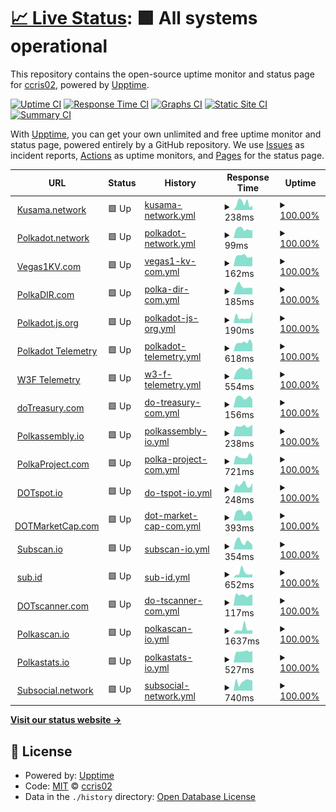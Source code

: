 # [📈 Live Status](https://demo.upptime.js.org): <!--live status--> **🟩 All systems operational**

This repository contains the open-source uptime monitor and status page for [ccris02](https://polkaDIR.com), powered by [Upptime](https://github.com/upptime/upptime).

[![Uptime CI](https://github.com/ccris02/Polkadot-upptime/workflows/Uptime%20CI/badge.svg)](https://github.com/ccris02/Polkadot-upptime/actions?query=workflow%3A%22Uptime+CI%22)
[![Response Time CI](https://github.com/ccris02/Polkadot-upptime/workflows/Response%20Time%20CI/badge.svg)](https://github.com/ccris02/Polkadot-upptime/actions?query=workflow%3A%22Response+Time+CI%22)
[![Graphs CI](https://github.com/ccris02/Polkadot-upptime/workflows/Graphs%20CI/badge.svg)](https://github.com/ccris02/Polkadot-upptime/actions?query=workflow%3A%22Graphs+CI%22)
[![Static Site CI](https://github.com/ccris02/Polkadot-upptime/workflows/Static%20Site%20CI/badge.svg)](https://github.com/ccris02/Polkadot-upptime/actions?query=workflow%3A%22Static+Site+CI%22)
[![Summary CI](https://github.com/ccris02/Polkadot-upptime/workflows/Summary%20CI/badge.svg)](https://github.com/ccris02/Polkadot-upptime/actions?query=workflow%3A%22Summary+CI%22)

With [Upptime](https://upptime.js.org), you can get your own unlimited and free uptime monitor and status page, powered entirely by a GitHub repository. We use [Issues](https://github.com/ccris02/Polkadot-upptime/issues) as incident reports, [Actions](https://github.com/ccris02/Polkadot-upptime/actions) as uptime monitors, and [Pages](https://demo.upptime.js.org) for the status page.

<!--start: status pages-->
<!-- This summary is generated by Upptime (https://github.com/upptime/upptime) -->
<!-- Do not edit this manually, your changes will be overwritten -->
<!-- prettier-ignore -->
| URL | Status | History | Response Time | Uptime |
| --- | ------ | ------- | ------------- | ------ |
| <img alt="" src="https://kusama.network/assets/img/favicon.ico" height="13"> [Kusama.network](https://kusama.network/) | 🟩 Up | [kusama-network.yml](https://github.com/ccris02/PolkaStats/commits/HEAD/history/kusama-network.yml) | <details><summary><img alt="Response time graph" src="./graphs/kusama-network/response-time-week.png" height="20"> 238ms</summary><br><a href="https://ccris02.github.io/PolkaStats/history/kusama-network"><img alt="Response time 158" src="https://img.shields.io/endpoint?url=https%3A%2F%2Fraw.githubusercontent.com%2Fccris02%2FPolkaStats%2FHEAD%2Fapi%2Fkusama-network%2Fresponse-time.json"></a><br><a href="https://ccris02.github.io/PolkaStats/history/kusama-network"><img alt="24-hour response time 161" src="https://img.shields.io/endpoint?url=https%3A%2F%2Fraw.githubusercontent.com%2Fccris02%2FPolkaStats%2FHEAD%2Fapi%2Fkusama-network%2Fresponse-time-day.json"></a><br><a href="https://ccris02.github.io/PolkaStats/history/kusama-network"><img alt="7-day response time 238" src="https://img.shields.io/endpoint?url=https%3A%2F%2Fraw.githubusercontent.com%2Fccris02%2FPolkaStats%2FHEAD%2Fapi%2Fkusama-network%2Fresponse-time-week.json"></a><br><a href="https://ccris02.github.io/PolkaStats/history/kusama-network"><img alt="30-day response time 194" src="https://img.shields.io/endpoint?url=https%3A%2F%2Fraw.githubusercontent.com%2Fccris02%2FPolkaStats%2FHEAD%2Fapi%2Fkusama-network%2Fresponse-time-month.json"></a><br><a href="https://ccris02.github.io/PolkaStats/history/kusama-network"><img alt="1-year response time 158" src="https://img.shields.io/endpoint?url=https%3A%2F%2Fraw.githubusercontent.com%2Fccris02%2FPolkaStats%2FHEAD%2Fapi%2Fkusama-network%2Fresponse-time-year.json"></a></details> | <details><summary><a href="https://ccris02.github.io/PolkaStats/history/kusama-network">100.00%</a></summary><a href="https://ccris02.github.io/PolkaStats/history/kusama-network"><img alt="All-time uptime 100.00%" src="https://img.shields.io/endpoint?url=https%3A%2F%2Fraw.githubusercontent.com%2Fccris02%2FPolkaStats%2FHEAD%2Fapi%2Fkusama-network%2Fuptime.json"></a><br><a href="https://ccris02.github.io/PolkaStats/history/kusama-network"><img alt="24-hour uptime 100.00%" src="https://img.shields.io/endpoint?url=https%3A%2F%2Fraw.githubusercontent.com%2Fccris02%2FPolkaStats%2FHEAD%2Fapi%2Fkusama-network%2Fuptime-day.json"></a><br><a href="https://ccris02.github.io/PolkaStats/history/kusama-network"><img alt="7-day uptime 100.00%" src="https://img.shields.io/endpoint?url=https%3A%2F%2Fraw.githubusercontent.com%2Fccris02%2FPolkaStats%2FHEAD%2Fapi%2Fkusama-network%2Fuptime-week.json"></a><br><a href="https://ccris02.github.io/PolkaStats/history/kusama-network"><img alt="30-day uptime 100.00%" src="https://img.shields.io/endpoint?url=https%3A%2F%2Fraw.githubusercontent.com%2Fccris02%2FPolkaStats%2FHEAD%2Fapi%2Fkusama-network%2Fuptime-month.json"></a><br><a href="https://ccris02.github.io/PolkaStats/history/kusama-network"><img alt="1-year uptime 100.00%" src="https://img.shields.io/endpoint?url=https%3A%2F%2Fraw.githubusercontent.com%2Fccris02%2FPolkaStats%2FHEAD%2Fapi%2Fkusama-network%2Fuptime-year.json"></a></details>
| <img alt="" src="https://polkadot.network/favicon.png" height="13"> [Polkadot.network](https://polkadot.network/) | 🟩 Up | [polkadot-network.yml](https://github.com/ccris02/PolkaStats/commits/HEAD/history/polkadot-network.yml) | <details><summary><img alt="Response time graph" src="./graphs/polkadot-network/response-time-week.png" height="20"> 99ms</summary><br><a href="https://ccris02.github.io/PolkaStats/history/polkadot-network"><img alt="Response time 176" src="https://img.shields.io/endpoint?url=https%3A%2F%2Fraw.githubusercontent.com%2Fccris02%2FPolkaStats%2FHEAD%2Fapi%2Fpolkadot-network%2Fresponse-time.json"></a><br><a href="https://ccris02.github.io/PolkaStats/history/polkadot-network"><img alt="24-hour response time 87" src="https://img.shields.io/endpoint?url=https%3A%2F%2Fraw.githubusercontent.com%2Fccris02%2FPolkaStats%2FHEAD%2Fapi%2Fpolkadot-network%2Fresponse-time-day.json"></a><br><a href="https://ccris02.github.io/PolkaStats/history/polkadot-network"><img alt="7-day response time 99" src="https://img.shields.io/endpoint?url=https%3A%2F%2Fraw.githubusercontent.com%2Fccris02%2FPolkaStats%2FHEAD%2Fapi%2Fpolkadot-network%2Fresponse-time-week.json"></a><br><a href="https://ccris02.github.io/PolkaStats/history/polkadot-network"><img alt="30-day response time 115" src="https://img.shields.io/endpoint?url=https%3A%2F%2Fraw.githubusercontent.com%2Fccris02%2FPolkaStats%2FHEAD%2Fapi%2Fpolkadot-network%2Fresponse-time-month.json"></a><br><a href="https://ccris02.github.io/PolkaStats/history/polkadot-network"><img alt="1-year response time 176" src="https://img.shields.io/endpoint?url=https%3A%2F%2Fraw.githubusercontent.com%2Fccris02%2FPolkaStats%2FHEAD%2Fapi%2Fpolkadot-network%2Fresponse-time-year.json"></a></details> | <details><summary><a href="https://ccris02.github.io/PolkaStats/history/polkadot-network">100.00%</a></summary><a href="https://ccris02.github.io/PolkaStats/history/polkadot-network"><img alt="All-time uptime 100.00%" src="https://img.shields.io/endpoint?url=https%3A%2F%2Fraw.githubusercontent.com%2Fccris02%2FPolkaStats%2FHEAD%2Fapi%2Fpolkadot-network%2Fuptime.json"></a><br><a href="https://ccris02.github.io/PolkaStats/history/polkadot-network"><img alt="24-hour uptime 100.00%" src="https://img.shields.io/endpoint?url=https%3A%2F%2Fraw.githubusercontent.com%2Fccris02%2FPolkaStats%2FHEAD%2Fapi%2Fpolkadot-network%2Fuptime-day.json"></a><br><a href="https://ccris02.github.io/PolkaStats/history/polkadot-network"><img alt="7-day uptime 100.00%" src="https://img.shields.io/endpoint?url=https%3A%2F%2Fraw.githubusercontent.com%2Fccris02%2FPolkaStats%2FHEAD%2Fapi%2Fpolkadot-network%2Fuptime-week.json"></a><br><a href="https://ccris02.github.io/PolkaStats/history/polkadot-network"><img alt="30-day uptime 100.00%" src="https://img.shields.io/endpoint?url=https%3A%2F%2Fraw.githubusercontent.com%2Fccris02%2FPolkaStats%2FHEAD%2Fapi%2Fpolkadot-network%2Fuptime-month.json"></a><br><a href="https://ccris02.github.io/PolkaStats/history/polkadot-network"><img alt="1-year uptime 100.00%" src="https://img.shields.io/endpoint?url=https%3A%2F%2Fraw.githubusercontent.com%2Fccris02%2FPolkaStats%2FHEAD%2Fapi%2Fpolkadot-network%2Fuptime-year.json"></a></details>
| <img alt="" src="https://vegas1kv.com/img/favicon.png" height="13"> [Vegas1KV.com](https://vegas1kv.com) | 🟩 Up | [vegas1-kv-com.yml](https://github.com/ccris02/PolkaStats/commits/HEAD/history/vegas1-kv-com.yml) | <details><summary><img alt="Response time graph" src="./graphs/vegas1-kv-com/response-time-week.png" height="20"> 162ms</summary><br><a href="https://ccris02.github.io/PolkaStats/history/vegas1-kv-com"><img alt="Response time 167" src="https://img.shields.io/endpoint?url=https%3A%2F%2Fraw.githubusercontent.com%2Fccris02%2FPolkaStats%2FHEAD%2Fapi%2Fvegas1-kv-com%2Fresponse-time.json"></a><br><a href="https://ccris02.github.io/PolkaStats/history/vegas1-kv-com"><img alt="24-hour response time 152" src="https://img.shields.io/endpoint?url=https%3A%2F%2Fraw.githubusercontent.com%2Fccris02%2FPolkaStats%2FHEAD%2Fapi%2Fvegas1-kv-com%2Fresponse-time-day.json"></a><br><a href="https://ccris02.github.io/PolkaStats/history/vegas1-kv-com"><img alt="7-day response time 162" src="https://img.shields.io/endpoint?url=https%3A%2F%2Fraw.githubusercontent.com%2Fccris02%2FPolkaStats%2FHEAD%2Fapi%2Fvegas1-kv-com%2Fresponse-time-week.json"></a><br><a href="https://ccris02.github.io/PolkaStats/history/vegas1-kv-com"><img alt="30-day response time 167" src="https://img.shields.io/endpoint?url=https%3A%2F%2Fraw.githubusercontent.com%2Fccris02%2FPolkaStats%2FHEAD%2Fapi%2Fvegas1-kv-com%2Fresponse-time-month.json"></a><br><a href="https://ccris02.github.io/PolkaStats/history/vegas1-kv-com"><img alt="1-year response time 167" src="https://img.shields.io/endpoint?url=https%3A%2F%2Fraw.githubusercontent.com%2Fccris02%2FPolkaStats%2FHEAD%2Fapi%2Fvegas1-kv-com%2Fresponse-time-year.json"></a></details> | <details><summary><a href="https://ccris02.github.io/PolkaStats/history/vegas1-kv-com">100.00%</a></summary><a href="https://ccris02.github.io/PolkaStats/history/vegas1-kv-com"><img alt="All-time uptime 99.99%" src="https://img.shields.io/endpoint?url=https%3A%2F%2Fraw.githubusercontent.com%2Fccris02%2FPolkaStats%2FHEAD%2Fapi%2Fvegas1-kv-com%2Fuptime.json"></a><br><a href="https://ccris02.github.io/PolkaStats/history/vegas1-kv-com"><img alt="24-hour uptime 100.00%" src="https://img.shields.io/endpoint?url=https%3A%2F%2Fraw.githubusercontent.com%2Fccris02%2FPolkaStats%2FHEAD%2Fapi%2Fvegas1-kv-com%2Fuptime-day.json"></a><br><a href="https://ccris02.github.io/PolkaStats/history/vegas1-kv-com"><img alt="7-day uptime 100.00%" src="https://img.shields.io/endpoint?url=https%3A%2F%2Fraw.githubusercontent.com%2Fccris02%2FPolkaStats%2FHEAD%2Fapi%2Fvegas1-kv-com%2Fuptime-week.json"></a><br><a href="https://ccris02.github.io/PolkaStats/history/vegas1-kv-com"><img alt="30-day uptime 100.00%" src="https://img.shields.io/endpoint?url=https%3A%2F%2Fraw.githubusercontent.com%2Fccris02%2FPolkaStats%2FHEAD%2Fapi%2Fvegas1-kv-com%2Fuptime-month.json"></a><br><a href="https://ccris02.github.io/PolkaStats/history/vegas1-kv-com"><img alt="1-year uptime 99.99%" src="https://img.shields.io/endpoint?url=https%3A%2F%2Fraw.githubusercontent.com%2Fccris02%2FPolkaStats%2FHEAD%2Fapi%2Fvegas1-kv-com%2Fuptime-year.json"></a></details>
| <img alt="" src="https://polkadir.com/index_files/favicon.png" height="13"> [PolkaDIR.com](https://polkadir.com) | 🟩 Up | [polka-dir-com.yml](https://github.com/ccris02/PolkaStats/commits/HEAD/history/polka-dir-com.yml) | <details><summary><img alt="Response time graph" src="./graphs/polka-dir-com/response-time-week.png" height="20"> 185ms</summary><br><a href="https://ccris02.github.io/PolkaStats/history/polka-dir-com"><img alt="Response time 191" src="https://img.shields.io/endpoint?url=https%3A%2F%2Fraw.githubusercontent.com%2Fccris02%2FPolkaStats%2FHEAD%2Fapi%2Fpolka-dir-com%2Fresponse-time.json"></a><br><a href="https://ccris02.github.io/PolkaStats/history/polka-dir-com"><img alt="24-hour response time 151" src="https://img.shields.io/endpoint?url=https%3A%2F%2Fraw.githubusercontent.com%2Fccris02%2FPolkaStats%2FHEAD%2Fapi%2Fpolka-dir-com%2Fresponse-time-day.json"></a><br><a href="https://ccris02.github.io/PolkaStats/history/polka-dir-com"><img alt="7-day response time 185" src="https://img.shields.io/endpoint?url=https%3A%2F%2Fraw.githubusercontent.com%2Fccris02%2FPolkaStats%2FHEAD%2Fapi%2Fpolka-dir-com%2Fresponse-time-week.json"></a><br><a href="https://ccris02.github.io/PolkaStats/history/polka-dir-com"><img alt="30-day response time 199" src="https://img.shields.io/endpoint?url=https%3A%2F%2Fraw.githubusercontent.com%2Fccris02%2FPolkaStats%2FHEAD%2Fapi%2Fpolka-dir-com%2Fresponse-time-month.json"></a><br><a href="https://ccris02.github.io/PolkaStats/history/polka-dir-com"><img alt="1-year response time 191" src="https://img.shields.io/endpoint?url=https%3A%2F%2Fraw.githubusercontent.com%2Fccris02%2FPolkaStats%2FHEAD%2Fapi%2Fpolka-dir-com%2Fresponse-time-year.json"></a></details> | <details><summary><a href="https://ccris02.github.io/PolkaStats/history/polka-dir-com">100.00%</a></summary><a href="https://ccris02.github.io/PolkaStats/history/polka-dir-com"><img alt="All-time uptime 99.99%" src="https://img.shields.io/endpoint?url=https%3A%2F%2Fraw.githubusercontent.com%2Fccris02%2FPolkaStats%2FHEAD%2Fapi%2Fpolka-dir-com%2Fuptime.json"></a><br><a href="https://ccris02.github.io/PolkaStats/history/polka-dir-com"><img alt="24-hour uptime 100.00%" src="https://img.shields.io/endpoint?url=https%3A%2F%2Fraw.githubusercontent.com%2Fccris02%2FPolkaStats%2FHEAD%2Fapi%2Fpolka-dir-com%2Fuptime-day.json"></a><br><a href="https://ccris02.github.io/PolkaStats/history/polka-dir-com"><img alt="7-day uptime 100.00%" src="https://img.shields.io/endpoint?url=https%3A%2F%2Fraw.githubusercontent.com%2Fccris02%2FPolkaStats%2FHEAD%2Fapi%2Fpolka-dir-com%2Fuptime-week.json"></a><br><a href="https://ccris02.github.io/PolkaStats/history/polka-dir-com"><img alt="30-day uptime 100.00%" src="https://img.shields.io/endpoint?url=https%3A%2F%2Fraw.githubusercontent.com%2Fccris02%2FPolkaStats%2FHEAD%2Fapi%2Fpolka-dir-com%2Fuptime-month.json"></a><br><a href="https://ccris02.github.io/PolkaStats/history/polka-dir-com"><img alt="1-year uptime 99.99%" src="https://img.shields.io/endpoint?url=https%3A%2F%2Fraw.githubusercontent.com%2Fccris02%2FPolkaStats%2FHEAD%2Fapi%2Fpolka-dir-com%2Fuptime-year.json"></a></details>
| <img alt="" src="https://polkadot.js.org/favicon.ico" height="13"> [Polkadot.js.org](https://polkadot.js.org) | 🟩 Up | [polkadot-js-org.yml](https://github.com/ccris02/PolkaStats/commits/HEAD/history/polkadot-js-org.yml) | <details><summary><img alt="Response time graph" src="./graphs/polkadot-js-org/response-time-week.png" height="20"> 190ms</summary><br><a href="https://ccris02.github.io/PolkaStats/history/polkadot-js-org"><img alt="Response time 180" src="https://img.shields.io/endpoint?url=https%3A%2F%2Fraw.githubusercontent.com%2Fccris02%2FPolkaStats%2FHEAD%2Fapi%2Fpolkadot-js-org%2Fresponse-time.json"></a><br><a href="https://ccris02.github.io/PolkaStats/history/polkadot-js-org"><img alt="24-hour response time 359" src="https://img.shields.io/endpoint?url=https%3A%2F%2Fraw.githubusercontent.com%2Fccris02%2FPolkaStats%2FHEAD%2Fapi%2Fpolkadot-js-org%2Fresponse-time-day.json"></a><br><a href="https://ccris02.github.io/PolkaStats/history/polkadot-js-org"><img alt="7-day response time 190" src="https://img.shields.io/endpoint?url=https%3A%2F%2Fraw.githubusercontent.com%2Fccris02%2FPolkaStats%2FHEAD%2Fapi%2Fpolkadot-js-org%2Fresponse-time-week.json"></a><br><a href="https://ccris02.github.io/PolkaStats/history/polkadot-js-org"><img alt="30-day response time 214" src="https://img.shields.io/endpoint?url=https%3A%2F%2Fraw.githubusercontent.com%2Fccris02%2FPolkaStats%2FHEAD%2Fapi%2Fpolkadot-js-org%2Fresponse-time-month.json"></a><br><a href="https://ccris02.github.io/PolkaStats/history/polkadot-js-org"><img alt="1-year response time 180" src="https://img.shields.io/endpoint?url=https%3A%2F%2Fraw.githubusercontent.com%2Fccris02%2FPolkaStats%2FHEAD%2Fapi%2Fpolkadot-js-org%2Fresponse-time-year.json"></a></details> | <details><summary><a href="https://ccris02.github.io/PolkaStats/history/polkadot-js-org">100.00%</a></summary><a href="https://ccris02.github.io/PolkaStats/history/polkadot-js-org"><img alt="All-time uptime 99.99%" src="https://img.shields.io/endpoint?url=https%3A%2F%2Fraw.githubusercontent.com%2Fccris02%2FPolkaStats%2FHEAD%2Fapi%2Fpolkadot-js-org%2Fuptime.json"></a><br><a href="https://ccris02.github.io/PolkaStats/history/polkadot-js-org"><img alt="24-hour uptime 100.00%" src="https://img.shields.io/endpoint?url=https%3A%2F%2Fraw.githubusercontent.com%2Fccris02%2FPolkaStats%2FHEAD%2Fapi%2Fpolkadot-js-org%2Fuptime-day.json"></a><br><a href="https://ccris02.github.io/PolkaStats/history/polkadot-js-org"><img alt="7-day uptime 100.00%" src="https://img.shields.io/endpoint?url=https%3A%2F%2Fraw.githubusercontent.com%2Fccris02%2FPolkaStats%2FHEAD%2Fapi%2Fpolkadot-js-org%2Fuptime-week.json"></a><br><a href="https://ccris02.github.io/PolkaStats/history/polkadot-js-org"><img alt="30-day uptime 100.00%" src="https://img.shields.io/endpoint?url=https%3A%2F%2Fraw.githubusercontent.com%2Fccris02%2FPolkaStats%2FHEAD%2Fapi%2Fpolkadot-js-org%2Fuptime-month.json"></a><br><a href="https://ccris02.github.io/PolkaStats/history/polkadot-js-org"><img alt="1-year uptime 99.99%" src="https://img.shields.io/endpoint?url=https%3A%2F%2Fraw.githubusercontent.com%2Fccris02%2FPolkaStats%2FHEAD%2Fapi%2Fpolkadot-js-org%2Fuptime-year.json"></a></details>
| <img alt="" src="https://telemetry.polkadot.io/favicon.svg" height="13"> [Polkadot Telemetry](https://telemetry.polkadot.io) | 🟩 Up | [polkadot-telemetry.yml](https://github.com/ccris02/PolkaStats/commits/HEAD/history/polkadot-telemetry.yml) | <details><summary><img alt="Response time graph" src="./graphs/polkadot-telemetry/response-time-week.png" height="20"> 618ms</summary><br><a href="https://ccris02.github.io/PolkaStats/history/polkadot-telemetry"><img alt="Response time 586" src="https://img.shields.io/endpoint?url=https%3A%2F%2Fraw.githubusercontent.com%2Fccris02%2FPolkaStats%2FHEAD%2Fapi%2Fpolkadot-telemetry%2Fresponse-time.json"></a><br><a href="https://ccris02.github.io/PolkaStats/history/polkadot-telemetry"><img alt="24-hour response time 554" src="https://img.shields.io/endpoint?url=https%3A%2F%2Fraw.githubusercontent.com%2Fccris02%2FPolkaStats%2FHEAD%2Fapi%2Fpolkadot-telemetry%2Fresponse-time-day.json"></a><br><a href="https://ccris02.github.io/PolkaStats/history/polkadot-telemetry"><img alt="7-day response time 618" src="https://img.shields.io/endpoint?url=https%3A%2F%2Fraw.githubusercontent.com%2Fccris02%2FPolkaStats%2FHEAD%2Fapi%2Fpolkadot-telemetry%2Fresponse-time-week.json"></a><br><a href="https://ccris02.github.io/PolkaStats/history/polkadot-telemetry"><img alt="30-day response time 574" src="https://img.shields.io/endpoint?url=https%3A%2F%2Fraw.githubusercontent.com%2Fccris02%2FPolkaStats%2FHEAD%2Fapi%2Fpolkadot-telemetry%2Fresponse-time-month.json"></a><br><a href="https://ccris02.github.io/PolkaStats/history/polkadot-telemetry"><img alt="1-year response time 586" src="https://img.shields.io/endpoint?url=https%3A%2F%2Fraw.githubusercontent.com%2Fccris02%2FPolkaStats%2FHEAD%2Fapi%2Fpolkadot-telemetry%2Fresponse-time-year.json"></a></details> | <details><summary><a href="https://ccris02.github.io/PolkaStats/history/polkadot-telemetry">100.00%</a></summary><a href="https://ccris02.github.io/PolkaStats/history/polkadot-telemetry"><img alt="All-time uptime 100.00%" src="https://img.shields.io/endpoint?url=https%3A%2F%2Fraw.githubusercontent.com%2Fccris02%2FPolkaStats%2FHEAD%2Fapi%2Fpolkadot-telemetry%2Fuptime.json"></a><br><a href="https://ccris02.github.io/PolkaStats/history/polkadot-telemetry"><img alt="24-hour uptime 100.00%" src="https://img.shields.io/endpoint?url=https%3A%2F%2Fraw.githubusercontent.com%2Fccris02%2FPolkaStats%2FHEAD%2Fapi%2Fpolkadot-telemetry%2Fuptime-day.json"></a><br><a href="https://ccris02.github.io/PolkaStats/history/polkadot-telemetry"><img alt="7-day uptime 100.00%" src="https://img.shields.io/endpoint?url=https%3A%2F%2Fraw.githubusercontent.com%2Fccris02%2FPolkaStats%2FHEAD%2Fapi%2Fpolkadot-telemetry%2Fuptime-week.json"></a><br><a href="https://ccris02.github.io/PolkaStats/history/polkadot-telemetry"><img alt="30-day uptime 100.00%" src="https://img.shields.io/endpoint?url=https%3A%2F%2Fraw.githubusercontent.com%2Fccris02%2FPolkaStats%2FHEAD%2Fapi%2Fpolkadot-telemetry%2Fuptime-month.json"></a><br><a href="https://ccris02.github.io/PolkaStats/history/polkadot-telemetry"><img alt="1-year uptime 100.00%" src="https://img.shields.io/endpoint?url=https%3A%2F%2Fraw.githubusercontent.com%2Fccris02%2FPolkaStats%2FHEAD%2Fapi%2Fpolkadot-telemetry%2Fuptime-year.json"></a></details>
| <img alt="" src="https://telemetry.polkadot.io/favicon.svg" height="13"> [W3F Telemetry](https://telemetry.w3f.community) | 🟩 Up | [w3-f-telemetry.yml](https://github.com/ccris02/PolkaStats/commits/HEAD/history/w3-f-telemetry.yml) | <details><summary><img alt="Response time graph" src="./graphs/w3-f-telemetry/response-time-week.png" height="20"> 554ms</summary><br><a href="https://ccris02.github.io/PolkaStats/history/w3-f-telemetry"><img alt="Response time 526" src="https://img.shields.io/endpoint?url=https%3A%2F%2Fraw.githubusercontent.com%2Fccris02%2FPolkaStats%2FHEAD%2Fapi%2Fw3-f-telemetry%2Fresponse-time.json"></a><br><a href="https://ccris02.github.io/PolkaStats/history/w3-f-telemetry"><img alt="24-hour response time 439" src="https://img.shields.io/endpoint?url=https%3A%2F%2Fraw.githubusercontent.com%2Fccris02%2FPolkaStats%2FHEAD%2Fapi%2Fw3-f-telemetry%2Fresponse-time-day.json"></a><br><a href="https://ccris02.github.io/PolkaStats/history/w3-f-telemetry"><img alt="7-day response time 554" src="https://img.shields.io/endpoint?url=https%3A%2F%2Fraw.githubusercontent.com%2Fccris02%2FPolkaStats%2FHEAD%2Fapi%2Fw3-f-telemetry%2Fresponse-time-week.json"></a><br><a href="https://ccris02.github.io/PolkaStats/history/w3-f-telemetry"><img alt="30-day response time 519" src="https://img.shields.io/endpoint?url=https%3A%2F%2Fraw.githubusercontent.com%2Fccris02%2FPolkaStats%2FHEAD%2Fapi%2Fw3-f-telemetry%2Fresponse-time-month.json"></a><br><a href="https://ccris02.github.io/PolkaStats/history/w3-f-telemetry"><img alt="1-year response time 526" src="https://img.shields.io/endpoint?url=https%3A%2F%2Fraw.githubusercontent.com%2Fccris02%2FPolkaStats%2FHEAD%2Fapi%2Fw3-f-telemetry%2Fresponse-time-year.json"></a></details> | <details><summary><a href="https://ccris02.github.io/PolkaStats/history/w3-f-telemetry">100.00%</a></summary><a href="https://ccris02.github.io/PolkaStats/history/w3-f-telemetry"><img alt="All-time uptime 99.99%" src="https://img.shields.io/endpoint?url=https%3A%2F%2Fraw.githubusercontent.com%2Fccris02%2FPolkaStats%2FHEAD%2Fapi%2Fw3-f-telemetry%2Fuptime.json"></a><br><a href="https://ccris02.github.io/PolkaStats/history/w3-f-telemetry"><img alt="24-hour uptime 100.00%" src="https://img.shields.io/endpoint?url=https%3A%2F%2Fraw.githubusercontent.com%2Fccris02%2FPolkaStats%2FHEAD%2Fapi%2Fw3-f-telemetry%2Fuptime-day.json"></a><br><a href="https://ccris02.github.io/PolkaStats/history/w3-f-telemetry"><img alt="7-day uptime 100.00%" src="https://img.shields.io/endpoint?url=https%3A%2F%2Fraw.githubusercontent.com%2Fccris02%2FPolkaStats%2FHEAD%2Fapi%2Fw3-f-telemetry%2Fuptime-week.json"></a><br><a href="https://ccris02.github.io/PolkaStats/history/w3-f-telemetry"><img alt="30-day uptime 100.00%" src="https://img.shields.io/endpoint?url=https%3A%2F%2Fraw.githubusercontent.com%2Fccris02%2FPolkaStats%2FHEAD%2Fapi%2Fw3-f-telemetry%2Fuptime-month.json"></a><br><a href="https://ccris02.github.io/PolkaStats/history/w3-f-telemetry"><img alt="1-year uptime 99.99%" src="https://img.shields.io/endpoint?url=https%3A%2F%2Fraw.githubusercontent.com%2Fccris02%2FPolkaStats%2FHEAD%2Fapi%2Fw3-f-telemetry%2Fuptime-year.json"></a></details>
| <img alt="" src="https://www.dotreasury.com/favicon.ico" height="13"> [doTreasury.com](https://www.dotreasury.com) | 🟩 Up | [do-treasury-com.yml](https://github.com/ccris02/PolkaStats/commits/HEAD/history/do-treasury-com.yml) | <details><summary><img alt="Response time graph" src="./graphs/do-treasury-com/response-time-week.png" height="20"> 156ms</summary><br><a href="https://ccris02.github.io/PolkaStats/history/do-treasury-com"><img alt="Response time 203" src="https://img.shields.io/endpoint?url=https%3A%2F%2Fraw.githubusercontent.com%2Fccris02%2FPolkaStats%2FHEAD%2Fapi%2Fdo-treasury-com%2Fresponse-time.json"></a><br><a href="https://ccris02.github.io/PolkaStats/history/do-treasury-com"><img alt="24-hour response time 120" src="https://img.shields.io/endpoint?url=https%3A%2F%2Fraw.githubusercontent.com%2Fccris02%2FPolkaStats%2FHEAD%2Fapi%2Fdo-treasury-com%2Fresponse-time-day.json"></a><br><a href="https://ccris02.github.io/PolkaStats/history/do-treasury-com"><img alt="7-day response time 156" src="https://img.shields.io/endpoint?url=https%3A%2F%2Fraw.githubusercontent.com%2Fccris02%2FPolkaStats%2FHEAD%2Fapi%2Fdo-treasury-com%2Fresponse-time-week.json"></a><br><a href="https://ccris02.github.io/PolkaStats/history/do-treasury-com"><img alt="30-day response time 186" src="https://img.shields.io/endpoint?url=https%3A%2F%2Fraw.githubusercontent.com%2Fccris02%2FPolkaStats%2FHEAD%2Fapi%2Fdo-treasury-com%2Fresponse-time-month.json"></a><br><a href="https://ccris02.github.io/PolkaStats/history/do-treasury-com"><img alt="1-year response time 203" src="https://img.shields.io/endpoint?url=https%3A%2F%2Fraw.githubusercontent.com%2Fccris02%2FPolkaStats%2FHEAD%2Fapi%2Fdo-treasury-com%2Fresponse-time-year.json"></a></details> | <details><summary><a href="https://ccris02.github.io/PolkaStats/history/do-treasury-com">100.00%</a></summary><a href="https://ccris02.github.io/PolkaStats/history/do-treasury-com"><img alt="All-time uptime 99.99%" src="https://img.shields.io/endpoint?url=https%3A%2F%2Fraw.githubusercontent.com%2Fccris02%2FPolkaStats%2FHEAD%2Fapi%2Fdo-treasury-com%2Fuptime.json"></a><br><a href="https://ccris02.github.io/PolkaStats/history/do-treasury-com"><img alt="24-hour uptime 100.00%" src="https://img.shields.io/endpoint?url=https%3A%2F%2Fraw.githubusercontent.com%2Fccris02%2FPolkaStats%2FHEAD%2Fapi%2Fdo-treasury-com%2Fuptime-day.json"></a><br><a href="https://ccris02.github.io/PolkaStats/history/do-treasury-com"><img alt="7-day uptime 100.00%" src="https://img.shields.io/endpoint?url=https%3A%2F%2Fraw.githubusercontent.com%2Fccris02%2FPolkaStats%2FHEAD%2Fapi%2Fdo-treasury-com%2Fuptime-week.json"></a><br><a href="https://ccris02.github.io/PolkaStats/history/do-treasury-com"><img alt="30-day uptime 100.00%" src="https://img.shields.io/endpoint?url=https%3A%2F%2Fraw.githubusercontent.com%2Fccris02%2FPolkaStats%2FHEAD%2Fapi%2Fdo-treasury-com%2Fuptime-month.json"></a><br><a href="https://ccris02.github.io/PolkaStats/history/do-treasury-com"><img alt="1-year uptime 99.99%" src="https://img.shields.io/endpoint?url=https%3A%2F%2Fraw.githubusercontent.com%2Fccris02%2FPolkaStats%2FHEAD%2Fapi%2Fdo-treasury-com%2Fuptime-year.json"></a></details>
| <img alt="" src="https://polkadot.polkassembly.io/logo192.png" height="13"> [Polkassembly.io](https://polkadot.polkassembly.io) | 🟩 Up | [polkassembly-io.yml](https://github.com/ccris02/PolkaStats/commits/HEAD/history/polkassembly-io.yml) | <details><summary><img alt="Response time graph" src="./graphs/polkassembly-io/response-time-week.png" height="20"> 238ms</summary><br><a href="https://ccris02.github.io/PolkaStats/history/polkassembly-io"><img alt="Response time 246" src="https://img.shields.io/endpoint?url=https%3A%2F%2Fraw.githubusercontent.com%2Fccris02%2FPolkaStats%2FHEAD%2Fapi%2Fpolkassembly-io%2Fresponse-time.json"></a><br><a href="https://ccris02.github.io/PolkaStats/history/polkassembly-io"><img alt="24-hour response time 273" src="https://img.shields.io/endpoint?url=https%3A%2F%2Fraw.githubusercontent.com%2Fccris02%2FPolkaStats%2FHEAD%2Fapi%2Fpolkassembly-io%2Fresponse-time-day.json"></a><br><a href="https://ccris02.github.io/PolkaStats/history/polkassembly-io"><img alt="7-day response time 238" src="https://img.shields.io/endpoint?url=https%3A%2F%2Fraw.githubusercontent.com%2Fccris02%2FPolkaStats%2FHEAD%2Fapi%2Fpolkassembly-io%2Fresponse-time-week.json"></a><br><a href="https://ccris02.github.io/PolkaStats/history/polkassembly-io"><img alt="30-day response time 245" src="https://img.shields.io/endpoint?url=https%3A%2F%2Fraw.githubusercontent.com%2Fccris02%2FPolkaStats%2FHEAD%2Fapi%2Fpolkassembly-io%2Fresponse-time-month.json"></a><br><a href="https://ccris02.github.io/PolkaStats/history/polkassembly-io"><img alt="1-year response time 246" src="https://img.shields.io/endpoint?url=https%3A%2F%2Fraw.githubusercontent.com%2Fccris02%2FPolkaStats%2FHEAD%2Fapi%2Fpolkassembly-io%2Fresponse-time-year.json"></a></details> | <details><summary><a href="https://ccris02.github.io/PolkaStats/history/polkassembly-io">100.00%</a></summary><a href="https://ccris02.github.io/PolkaStats/history/polkassembly-io"><img alt="All-time uptime 100.00%" src="https://img.shields.io/endpoint?url=https%3A%2F%2Fraw.githubusercontent.com%2Fccris02%2FPolkaStats%2FHEAD%2Fapi%2Fpolkassembly-io%2Fuptime.json"></a><br><a href="https://ccris02.github.io/PolkaStats/history/polkassembly-io"><img alt="24-hour uptime 100.00%" src="https://img.shields.io/endpoint?url=https%3A%2F%2Fraw.githubusercontent.com%2Fccris02%2FPolkaStats%2FHEAD%2Fapi%2Fpolkassembly-io%2Fuptime-day.json"></a><br><a href="https://ccris02.github.io/PolkaStats/history/polkassembly-io"><img alt="7-day uptime 100.00%" src="https://img.shields.io/endpoint?url=https%3A%2F%2Fraw.githubusercontent.com%2Fccris02%2FPolkaStats%2FHEAD%2Fapi%2Fpolkassembly-io%2Fuptime-week.json"></a><br><a href="https://ccris02.github.io/PolkaStats/history/polkassembly-io"><img alt="30-day uptime 100.00%" src="https://img.shields.io/endpoint?url=https%3A%2F%2Fraw.githubusercontent.com%2Fccris02%2FPolkaStats%2FHEAD%2Fapi%2Fpolkassembly-io%2Fuptime-month.json"></a><br><a href="https://ccris02.github.io/PolkaStats/history/polkassembly-io"><img alt="1-year uptime 100.00%" src="https://img.shields.io/endpoint?url=https%3A%2F%2Fraw.githubusercontent.com%2Fccris02%2FPolkaStats%2FHEAD%2Fapi%2Fpolkassembly-io%2Fuptime-year.json"></a></details>
| <img alt="" src="https://resource.staked.store/polkaproject/favicon.ico" height="13"> [PolkaProject.com](https://polkaproject.com) | 🟩 Up | [polka-project-com.yml](https://github.com/ccris02/PolkaStats/commits/HEAD/history/polka-project-com.yml) | <details><summary><img alt="Response time graph" src="./graphs/polka-project-com/response-time-week.png" height="20"> 721ms</summary><br><a href="https://ccris02.github.io/PolkaStats/history/polka-project-com"><img alt="Response time 807" src="https://img.shields.io/endpoint?url=https%3A%2F%2Fraw.githubusercontent.com%2Fccris02%2FPolkaStats%2FHEAD%2Fapi%2Fpolka-project-com%2Fresponse-time.json"></a><br><a href="https://ccris02.github.io/PolkaStats/history/polka-project-com"><img alt="24-hour response time 753" src="https://img.shields.io/endpoint?url=https%3A%2F%2Fraw.githubusercontent.com%2Fccris02%2FPolkaStats%2FHEAD%2Fapi%2Fpolka-project-com%2Fresponse-time-day.json"></a><br><a href="https://ccris02.github.io/PolkaStats/history/polka-project-com"><img alt="7-day response time 721" src="https://img.shields.io/endpoint?url=https%3A%2F%2Fraw.githubusercontent.com%2Fccris02%2FPolkaStats%2FHEAD%2Fapi%2Fpolka-project-com%2Fresponse-time-week.json"></a><br><a href="https://ccris02.github.io/PolkaStats/history/polka-project-com"><img alt="30-day response time 666" src="https://img.shields.io/endpoint?url=https%3A%2F%2Fraw.githubusercontent.com%2Fccris02%2FPolkaStats%2FHEAD%2Fapi%2Fpolka-project-com%2Fresponse-time-month.json"></a><br><a href="https://ccris02.github.io/PolkaStats/history/polka-project-com"><img alt="1-year response time 807" src="https://img.shields.io/endpoint?url=https%3A%2F%2Fraw.githubusercontent.com%2Fccris02%2FPolkaStats%2FHEAD%2Fapi%2Fpolka-project-com%2Fresponse-time-year.json"></a></details> | <details><summary><a href="https://ccris02.github.io/PolkaStats/history/polka-project-com">100.00%</a></summary><a href="https://ccris02.github.io/PolkaStats/history/polka-project-com"><img alt="All-time uptime 100.00%" src="https://img.shields.io/endpoint?url=https%3A%2F%2Fraw.githubusercontent.com%2Fccris02%2FPolkaStats%2FHEAD%2Fapi%2Fpolka-project-com%2Fuptime.json"></a><br><a href="https://ccris02.github.io/PolkaStats/history/polka-project-com"><img alt="24-hour uptime 100.00%" src="https://img.shields.io/endpoint?url=https%3A%2F%2Fraw.githubusercontent.com%2Fccris02%2FPolkaStats%2FHEAD%2Fapi%2Fpolka-project-com%2Fuptime-day.json"></a><br><a href="https://ccris02.github.io/PolkaStats/history/polka-project-com"><img alt="7-day uptime 100.00%" src="https://img.shields.io/endpoint?url=https%3A%2F%2Fraw.githubusercontent.com%2Fccris02%2FPolkaStats%2FHEAD%2Fapi%2Fpolka-project-com%2Fuptime-week.json"></a><br><a href="https://ccris02.github.io/PolkaStats/history/polka-project-com"><img alt="30-day uptime 100.00%" src="https://img.shields.io/endpoint?url=https%3A%2F%2Fraw.githubusercontent.com%2Fccris02%2FPolkaStats%2FHEAD%2Fapi%2Fpolka-project-com%2Fuptime-month.json"></a><br><a href="https://ccris02.github.io/PolkaStats/history/polka-project-com"><img alt="1-year uptime 100.00%" src="https://img.shields.io/endpoint?url=https%3A%2F%2Fraw.githubusercontent.com%2Fccris02%2FPolkaStats%2FHEAD%2Fapi%2Fpolka-project-com%2Fuptime-year.json"></a></details>
| <img alt="" src="https://www.dotspot.io/apple-touch-icon.png" height="13"> [DOTspot.io](https://www.dotspot.io/projects) | 🟩 Up | [do-tspot-io.yml](https://github.com/ccris02/PolkaStats/commits/HEAD/history/do-tspot-io.yml) | <details><summary><img alt="Response time graph" src="./graphs/do-tspot-io/response-time-week.png" height="20"> 248ms</summary><br><a href="https://ccris02.github.io/PolkaStats/history/do-tspot-io"><img alt="Response time 234" src="https://img.shields.io/endpoint?url=https%3A%2F%2Fraw.githubusercontent.com%2Fccris02%2FPolkaStats%2FHEAD%2Fapi%2Fdo-tspot-io%2Fresponse-time.json"></a><br><a href="https://ccris02.github.io/PolkaStats/history/do-tspot-io"><img alt="24-hour response time 299" src="https://img.shields.io/endpoint?url=https%3A%2F%2Fraw.githubusercontent.com%2Fccris02%2FPolkaStats%2FHEAD%2Fapi%2Fdo-tspot-io%2Fresponse-time-day.json"></a><br><a href="https://ccris02.github.io/PolkaStats/history/do-tspot-io"><img alt="7-day response time 248" src="https://img.shields.io/endpoint?url=https%3A%2F%2Fraw.githubusercontent.com%2Fccris02%2FPolkaStats%2FHEAD%2Fapi%2Fdo-tspot-io%2Fresponse-time-week.json"></a><br><a href="https://ccris02.github.io/PolkaStats/history/do-tspot-io"><img alt="30-day response time 299" src="https://img.shields.io/endpoint?url=https%3A%2F%2Fraw.githubusercontent.com%2Fccris02%2FPolkaStats%2FHEAD%2Fapi%2Fdo-tspot-io%2Fresponse-time-month.json"></a><br><a href="https://ccris02.github.io/PolkaStats/history/do-tspot-io"><img alt="1-year response time 234" src="https://img.shields.io/endpoint?url=https%3A%2F%2Fraw.githubusercontent.com%2Fccris02%2FPolkaStats%2FHEAD%2Fapi%2Fdo-tspot-io%2Fresponse-time-year.json"></a></details> | <details><summary><a href="https://ccris02.github.io/PolkaStats/history/do-tspot-io">100.00%</a></summary><a href="https://ccris02.github.io/PolkaStats/history/do-tspot-io"><img alt="All-time uptime 100.00%" src="https://img.shields.io/endpoint?url=https%3A%2F%2Fraw.githubusercontent.com%2Fccris02%2FPolkaStats%2FHEAD%2Fapi%2Fdo-tspot-io%2Fuptime.json"></a><br><a href="https://ccris02.github.io/PolkaStats/history/do-tspot-io"><img alt="24-hour uptime 100.00%" src="https://img.shields.io/endpoint?url=https%3A%2F%2Fraw.githubusercontent.com%2Fccris02%2FPolkaStats%2FHEAD%2Fapi%2Fdo-tspot-io%2Fuptime-day.json"></a><br><a href="https://ccris02.github.io/PolkaStats/history/do-tspot-io"><img alt="7-day uptime 100.00%" src="https://img.shields.io/endpoint?url=https%3A%2F%2Fraw.githubusercontent.com%2Fccris02%2FPolkaStats%2FHEAD%2Fapi%2Fdo-tspot-io%2Fuptime-week.json"></a><br><a href="https://ccris02.github.io/PolkaStats/history/do-tspot-io"><img alt="30-day uptime 100.00%" src="https://img.shields.io/endpoint?url=https%3A%2F%2Fraw.githubusercontent.com%2Fccris02%2FPolkaStats%2FHEAD%2Fapi%2Fdo-tspot-io%2Fuptime-month.json"></a><br><a href="https://ccris02.github.io/PolkaStats/history/do-tspot-io"><img alt="1-year uptime 100.00%" src="https://img.shields.io/endpoint?url=https%3A%2F%2Fraw.githubusercontent.com%2Fccris02%2FPolkaStats%2FHEAD%2Fapi%2Fdo-tspot-io%2Fuptime-year.json"></a></details>
| <img alt="" src="https://dotmarketcap.com/images/favicon.svg" height="13"> [DOTMarketCap.com](https://dotmarketcap.com) | 🟩 Up | [dot-market-cap-com.yml](https://github.com/ccris02/PolkaStats/commits/HEAD/history/dot-market-cap-com.yml) | <details><summary><img alt="Response time graph" src="./graphs/dot-market-cap-com/response-time-week.png" height="20"> 393ms</summary><br><a href="https://ccris02.github.io/PolkaStats/history/dot-market-cap-com"><img alt="Response time 1840" src="https://img.shields.io/endpoint?url=https%3A%2F%2Fraw.githubusercontent.com%2Fccris02%2FPolkaStats%2FHEAD%2Fapi%2Fdot-market-cap-com%2Fresponse-time.json"></a><br><a href="https://ccris02.github.io/PolkaStats/history/dot-market-cap-com"><img alt="24-hour response time 221" src="https://img.shields.io/endpoint?url=https%3A%2F%2Fraw.githubusercontent.com%2Fccris02%2FPolkaStats%2FHEAD%2Fapi%2Fdot-market-cap-com%2Fresponse-time-day.json"></a><br><a href="https://ccris02.github.io/PolkaStats/history/dot-market-cap-com"><img alt="7-day response time 393" src="https://img.shields.io/endpoint?url=https%3A%2F%2Fraw.githubusercontent.com%2Fccris02%2FPolkaStats%2FHEAD%2Fapi%2Fdot-market-cap-com%2Fresponse-time-week.json"></a><br><a href="https://ccris02.github.io/PolkaStats/history/dot-market-cap-com"><img alt="30-day response time 481" src="https://img.shields.io/endpoint?url=https%3A%2F%2Fraw.githubusercontent.com%2Fccris02%2FPolkaStats%2FHEAD%2Fapi%2Fdot-market-cap-com%2Fresponse-time-month.json"></a><br><a href="https://ccris02.github.io/PolkaStats/history/dot-market-cap-com"><img alt="1-year response time 1840" src="https://img.shields.io/endpoint?url=https%3A%2F%2Fraw.githubusercontent.com%2Fccris02%2FPolkaStats%2FHEAD%2Fapi%2Fdot-market-cap-com%2Fresponse-time-year.json"></a></details> | <details><summary><a href="https://ccris02.github.io/PolkaStats/history/dot-market-cap-com">100.00%</a></summary><a href="https://ccris02.github.io/PolkaStats/history/dot-market-cap-com"><img alt="All-time uptime 99.65%" src="https://img.shields.io/endpoint?url=https%3A%2F%2Fraw.githubusercontent.com%2Fccris02%2FPolkaStats%2FHEAD%2Fapi%2Fdot-market-cap-com%2Fuptime.json"></a><br><a href="https://ccris02.github.io/PolkaStats/history/dot-market-cap-com"><img alt="24-hour uptime 100.00%" src="https://img.shields.io/endpoint?url=https%3A%2F%2Fraw.githubusercontent.com%2Fccris02%2FPolkaStats%2FHEAD%2Fapi%2Fdot-market-cap-com%2Fuptime-day.json"></a><br><a href="https://ccris02.github.io/PolkaStats/history/dot-market-cap-com"><img alt="7-day uptime 100.00%" src="https://img.shields.io/endpoint?url=https%3A%2F%2Fraw.githubusercontent.com%2Fccris02%2FPolkaStats%2FHEAD%2Fapi%2Fdot-market-cap-com%2Fuptime-week.json"></a><br><a href="https://ccris02.github.io/PolkaStats/history/dot-market-cap-com"><img alt="30-day uptime 100.00%" src="https://img.shields.io/endpoint?url=https%3A%2F%2Fraw.githubusercontent.com%2Fccris02%2FPolkaStats%2FHEAD%2Fapi%2Fdot-market-cap-com%2Fuptime-month.json"></a><br><a href="https://ccris02.github.io/PolkaStats/history/dot-market-cap-com"><img alt="1-year uptime 99.65%" src="https://img.shields.io/endpoint?url=https%3A%2F%2Fraw.githubusercontent.com%2Fccris02%2FPolkaStats%2FHEAD%2Fapi%2Fdot-market-cap-com%2Fuptime-year.json"></a></details>
| <img alt="" src="https://kusama.subscan.io/favicon.png" height="13"> [Subscan.io](https://kusama.subscan.io) | 🟩 Up | [subscan-io.yml](https://github.com/ccris02/PolkaStats/commits/HEAD/history/subscan-io.yml) | <details><summary><img alt="Response time graph" src="./graphs/subscan-io/response-time-week.png" height="20"> 354ms</summary><br><a href="https://ccris02.github.io/PolkaStats/history/subscan-io"><img alt="Response time 316" src="https://img.shields.io/endpoint?url=https%3A%2F%2Fraw.githubusercontent.com%2Fccris02%2FPolkaStats%2FHEAD%2Fapi%2Fsubscan-io%2Fresponse-time.json"></a><br><a href="https://ccris02.github.io/PolkaStats/history/subscan-io"><img alt="24-hour response time 202" src="https://img.shields.io/endpoint?url=https%3A%2F%2Fraw.githubusercontent.com%2Fccris02%2FPolkaStats%2FHEAD%2Fapi%2Fsubscan-io%2Fresponse-time-day.json"></a><br><a href="https://ccris02.github.io/PolkaStats/history/subscan-io"><img alt="7-day response time 354" src="https://img.shields.io/endpoint?url=https%3A%2F%2Fraw.githubusercontent.com%2Fccris02%2FPolkaStats%2FHEAD%2Fapi%2Fsubscan-io%2Fresponse-time-week.json"></a><br><a href="https://ccris02.github.io/PolkaStats/history/subscan-io"><img alt="30-day response time 335" src="https://img.shields.io/endpoint?url=https%3A%2F%2Fraw.githubusercontent.com%2Fccris02%2FPolkaStats%2FHEAD%2Fapi%2Fsubscan-io%2Fresponse-time-month.json"></a><br><a href="https://ccris02.github.io/PolkaStats/history/subscan-io"><img alt="1-year response time 316" src="https://img.shields.io/endpoint?url=https%3A%2F%2Fraw.githubusercontent.com%2Fccris02%2FPolkaStats%2FHEAD%2Fapi%2Fsubscan-io%2Fresponse-time-year.json"></a></details> | <details><summary><a href="https://ccris02.github.io/PolkaStats/history/subscan-io">100.00%</a></summary><a href="https://ccris02.github.io/PolkaStats/history/subscan-io"><img alt="All-time uptime 99.99%" src="https://img.shields.io/endpoint?url=https%3A%2F%2Fraw.githubusercontent.com%2Fccris02%2FPolkaStats%2FHEAD%2Fapi%2Fsubscan-io%2Fuptime.json"></a><br><a href="https://ccris02.github.io/PolkaStats/history/subscan-io"><img alt="24-hour uptime 100.00%" src="https://img.shields.io/endpoint?url=https%3A%2F%2Fraw.githubusercontent.com%2Fccris02%2FPolkaStats%2FHEAD%2Fapi%2Fsubscan-io%2Fuptime-day.json"></a><br><a href="https://ccris02.github.io/PolkaStats/history/subscan-io"><img alt="7-day uptime 100.00%" src="https://img.shields.io/endpoint?url=https%3A%2F%2Fraw.githubusercontent.com%2Fccris02%2FPolkaStats%2FHEAD%2Fapi%2Fsubscan-io%2Fuptime-week.json"></a><br><a href="https://ccris02.github.io/PolkaStats/history/subscan-io"><img alt="30-day uptime 100.00%" src="https://img.shields.io/endpoint?url=https%3A%2F%2Fraw.githubusercontent.com%2Fccris02%2FPolkaStats%2FHEAD%2Fapi%2Fsubscan-io%2Fuptime-month.json"></a><br><a href="https://ccris02.github.io/PolkaStats/history/subscan-io"><img alt="1-year uptime 99.99%" src="https://img.shields.io/endpoint?url=https%3A%2F%2Fraw.githubusercontent.com%2Fccris02%2FPolkaStats%2FHEAD%2Fapi%2Fsubscan-io%2Fuptime-year.json"></a></details>
| <img alt="" src="https://sub.id/favicon.ico" height="13"> [sub.id](https://sub.id) | 🟩 Up | [sub-id.yml](https://github.com/ccris02/PolkaStats/commits/HEAD/history/sub-id.yml) | <details><summary><img alt="Response time graph" src="./graphs/sub-id/response-time-week.png" height="20"> 652ms</summary><br><a href="https://ccris02.github.io/PolkaStats/history/sub-id"><img alt="Response time 313" src="https://img.shields.io/endpoint?url=https%3A%2F%2Fraw.githubusercontent.com%2Fccris02%2FPolkaStats%2FHEAD%2Fapi%2Fsub-id%2Fresponse-time.json"></a><br><a href="https://ccris02.github.io/PolkaStats/history/sub-id"><img alt="24-hour response time 475" src="https://img.shields.io/endpoint?url=https%3A%2F%2Fraw.githubusercontent.com%2Fccris02%2FPolkaStats%2FHEAD%2Fapi%2Fsub-id%2Fresponse-time-day.json"></a><br><a href="https://ccris02.github.io/PolkaStats/history/sub-id"><img alt="7-day response time 652" src="https://img.shields.io/endpoint?url=https%3A%2F%2Fraw.githubusercontent.com%2Fccris02%2FPolkaStats%2FHEAD%2Fapi%2Fsub-id%2Fresponse-time-week.json"></a><br><a href="https://ccris02.github.io/PolkaStats/history/sub-id"><img alt="30-day response time 886" src="https://img.shields.io/endpoint?url=https%3A%2F%2Fraw.githubusercontent.com%2Fccris02%2FPolkaStats%2FHEAD%2Fapi%2Fsub-id%2Fresponse-time-month.json"></a><br><a href="https://ccris02.github.io/PolkaStats/history/sub-id"><img alt="1-year response time 313" src="https://img.shields.io/endpoint?url=https%3A%2F%2Fraw.githubusercontent.com%2Fccris02%2FPolkaStats%2FHEAD%2Fapi%2Fsub-id%2Fresponse-time-year.json"></a></details> | <details><summary><a href="https://ccris02.github.io/PolkaStats/history/sub-id">100.00%</a></summary><a href="https://ccris02.github.io/PolkaStats/history/sub-id"><img alt="All-time uptime 99.99%" src="https://img.shields.io/endpoint?url=https%3A%2F%2Fraw.githubusercontent.com%2Fccris02%2FPolkaStats%2FHEAD%2Fapi%2Fsub-id%2Fuptime.json"></a><br><a href="https://ccris02.github.io/PolkaStats/history/sub-id"><img alt="24-hour uptime 100.00%" src="https://img.shields.io/endpoint?url=https%3A%2F%2Fraw.githubusercontent.com%2Fccris02%2FPolkaStats%2FHEAD%2Fapi%2Fsub-id%2Fuptime-day.json"></a><br><a href="https://ccris02.github.io/PolkaStats/history/sub-id"><img alt="7-day uptime 100.00%" src="https://img.shields.io/endpoint?url=https%3A%2F%2Fraw.githubusercontent.com%2Fccris02%2FPolkaStats%2FHEAD%2Fapi%2Fsub-id%2Fuptime-week.json"></a><br><a href="https://ccris02.github.io/PolkaStats/history/sub-id"><img alt="30-day uptime 100.00%" src="https://img.shields.io/endpoint?url=https%3A%2F%2Fraw.githubusercontent.com%2Fccris02%2FPolkaStats%2FHEAD%2Fapi%2Fsub-id%2Fuptime-month.json"></a><br><a href="https://ccris02.github.io/PolkaStats/history/sub-id"><img alt="1-year uptime 99.99%" src="https://img.shields.io/endpoint?url=https%3A%2F%2Fraw.githubusercontent.com%2Fccris02%2FPolkaStats%2FHEAD%2Fapi%2Fsub-id%2Fuptime-year.json"></a></details>
| <img alt="" src="https://dotscanner.com/assets/circle%20logo.png" height="13"> [DOTscanner.com](https://dotscanner.com) | 🟩 Up | [do-tscanner-com.yml](https://github.com/ccris02/PolkaStats/commits/HEAD/history/do-tscanner-com.yml) | <details><summary><img alt="Response time graph" src="./graphs/do-tscanner-com/response-time-week.png" height="20"> 117ms</summary><br><a href="https://ccris02.github.io/PolkaStats/history/do-tscanner-com"><img alt="Response time 136" src="https://img.shields.io/endpoint?url=https%3A%2F%2Fraw.githubusercontent.com%2Fccris02%2FPolkaStats%2FHEAD%2Fapi%2Fdo-tscanner-com%2Fresponse-time.json"></a><br><a href="https://ccris02.github.io/PolkaStats/history/do-tscanner-com"><img alt="24-hour response time 124" src="https://img.shields.io/endpoint?url=https%3A%2F%2Fraw.githubusercontent.com%2Fccris02%2FPolkaStats%2FHEAD%2Fapi%2Fdo-tscanner-com%2Fresponse-time-day.json"></a><br><a href="https://ccris02.github.io/PolkaStats/history/do-tscanner-com"><img alt="7-day response time 117" src="https://img.shields.io/endpoint?url=https%3A%2F%2Fraw.githubusercontent.com%2Fccris02%2FPolkaStats%2FHEAD%2Fapi%2Fdo-tscanner-com%2Fresponse-time-week.json"></a><br><a href="https://ccris02.github.io/PolkaStats/history/do-tscanner-com"><img alt="30-day response time 127" src="https://img.shields.io/endpoint?url=https%3A%2F%2Fraw.githubusercontent.com%2Fccris02%2FPolkaStats%2FHEAD%2Fapi%2Fdo-tscanner-com%2Fresponse-time-month.json"></a><br><a href="https://ccris02.github.io/PolkaStats/history/do-tscanner-com"><img alt="1-year response time 136" src="https://img.shields.io/endpoint?url=https%3A%2F%2Fraw.githubusercontent.com%2Fccris02%2FPolkaStats%2FHEAD%2Fapi%2Fdo-tscanner-com%2Fresponse-time-year.json"></a></details> | <details><summary><a href="https://ccris02.github.io/PolkaStats/history/do-tscanner-com">100.00%</a></summary><a href="https://ccris02.github.io/PolkaStats/history/do-tscanner-com"><img alt="All-time uptime 100.00%" src="https://img.shields.io/endpoint?url=https%3A%2F%2Fraw.githubusercontent.com%2Fccris02%2FPolkaStats%2FHEAD%2Fapi%2Fdo-tscanner-com%2Fuptime.json"></a><br><a href="https://ccris02.github.io/PolkaStats/history/do-tscanner-com"><img alt="24-hour uptime 100.00%" src="https://img.shields.io/endpoint?url=https%3A%2F%2Fraw.githubusercontent.com%2Fccris02%2FPolkaStats%2FHEAD%2Fapi%2Fdo-tscanner-com%2Fuptime-day.json"></a><br><a href="https://ccris02.github.io/PolkaStats/history/do-tscanner-com"><img alt="7-day uptime 100.00%" src="https://img.shields.io/endpoint?url=https%3A%2F%2Fraw.githubusercontent.com%2Fccris02%2FPolkaStats%2FHEAD%2Fapi%2Fdo-tscanner-com%2Fuptime-week.json"></a><br><a href="https://ccris02.github.io/PolkaStats/history/do-tscanner-com"><img alt="30-day uptime 100.00%" src="https://img.shields.io/endpoint?url=https%3A%2F%2Fraw.githubusercontent.com%2Fccris02%2FPolkaStats%2FHEAD%2Fapi%2Fdo-tscanner-com%2Fuptime-month.json"></a><br><a href="https://ccris02.github.io/PolkaStats/history/do-tscanner-com"><img alt="1-year uptime 100.00%" src="https://img.shields.io/endpoint?url=https%3A%2F%2Fraw.githubusercontent.com%2Fccris02%2FPolkaStats%2FHEAD%2Fapi%2Fdo-tscanner-com%2Fuptime-year.json"></a></details>
| <img alt="" src="https://polkascan.io/assets/icons/apple-touch-icon.png" height="13"> [Polkascan.io](https://polkascan.io/polkadot) | 🟩 Up | [polkascan-io.yml](https://github.com/ccris02/PolkaStats/commits/HEAD/history/polkascan-io.yml) | <details><summary><img alt="Response time graph" src="./graphs/polkascan-io/response-time-week.png" height="20"> 1637ms</summary><br><a href="https://ccris02.github.io/PolkaStats/history/polkascan-io"><img alt="Response time 652" src="https://img.shields.io/endpoint?url=https%3A%2F%2Fraw.githubusercontent.com%2Fccris02%2FPolkaStats%2FHEAD%2Fapi%2Fpolkascan-io%2Fresponse-time.json"></a><br><a href="https://ccris02.github.io/PolkaStats/history/polkascan-io"><img alt="24-hour response time 1254" src="https://img.shields.io/endpoint?url=https%3A%2F%2Fraw.githubusercontent.com%2Fccris02%2FPolkaStats%2FHEAD%2Fapi%2Fpolkascan-io%2Fresponse-time-day.json"></a><br><a href="https://ccris02.github.io/PolkaStats/history/polkascan-io"><img alt="7-day response time 1637" src="https://img.shields.io/endpoint?url=https%3A%2F%2Fraw.githubusercontent.com%2Fccris02%2FPolkaStats%2FHEAD%2Fapi%2Fpolkascan-io%2Fresponse-time-week.json"></a><br><a href="https://ccris02.github.io/PolkaStats/history/polkascan-io"><img alt="30-day response time 993" src="https://img.shields.io/endpoint?url=https%3A%2F%2Fraw.githubusercontent.com%2Fccris02%2FPolkaStats%2FHEAD%2Fapi%2Fpolkascan-io%2Fresponse-time-month.json"></a><br><a href="https://ccris02.github.io/PolkaStats/history/polkascan-io"><img alt="1-year response time 652" src="https://img.shields.io/endpoint?url=https%3A%2F%2Fraw.githubusercontent.com%2Fccris02%2FPolkaStats%2FHEAD%2Fapi%2Fpolkascan-io%2Fresponse-time-year.json"></a></details> | <details><summary><a href="https://ccris02.github.io/PolkaStats/history/polkascan-io">100.00%</a></summary><a href="https://ccris02.github.io/PolkaStats/history/polkascan-io"><img alt="All-time uptime 100.00%" src="https://img.shields.io/endpoint?url=https%3A%2F%2Fraw.githubusercontent.com%2Fccris02%2FPolkaStats%2FHEAD%2Fapi%2Fpolkascan-io%2Fuptime.json"></a><br><a href="https://ccris02.github.io/PolkaStats/history/polkascan-io"><img alt="24-hour uptime 100.00%" src="https://img.shields.io/endpoint?url=https%3A%2F%2Fraw.githubusercontent.com%2Fccris02%2FPolkaStats%2FHEAD%2Fapi%2Fpolkascan-io%2Fuptime-day.json"></a><br><a href="https://ccris02.github.io/PolkaStats/history/polkascan-io"><img alt="7-day uptime 100.00%" src="https://img.shields.io/endpoint?url=https%3A%2F%2Fraw.githubusercontent.com%2Fccris02%2FPolkaStats%2FHEAD%2Fapi%2Fpolkascan-io%2Fuptime-week.json"></a><br><a href="https://ccris02.github.io/PolkaStats/history/polkascan-io"><img alt="30-day uptime 100.00%" src="https://img.shields.io/endpoint?url=https%3A%2F%2Fraw.githubusercontent.com%2Fccris02%2FPolkaStats%2FHEAD%2Fapi%2Fpolkascan-io%2Fuptime-month.json"></a><br><a href="https://ccris02.github.io/PolkaStats/history/polkascan-io"><img alt="1-year uptime 100.00%" src="https://img.shields.io/endpoint?url=https%3A%2F%2Fraw.githubusercontent.com%2Fccris02%2FPolkaStats%2FHEAD%2Fapi%2Fpolkascan-io%2Fuptime-year.json"></a></details>
| <img alt="" src="https://polkastats.io/img/favicon.png" height="13"> [Polkastats.io](https://polkastats.io/) | 🟩 Up | [polkastats-io.yml](https://github.com/ccris02/PolkaStats/commits/HEAD/history/polkastats-io.yml) | <details><summary><img alt="Response time graph" src="./graphs/polkastats-io/response-time-week.png" height="20"> 527ms</summary><br><a href="https://ccris02.github.io/PolkaStats/history/polkastats-io"><img alt="Response time 520" src="https://img.shields.io/endpoint?url=https%3A%2F%2Fraw.githubusercontent.com%2Fccris02%2FPolkaStats%2FHEAD%2Fapi%2Fpolkastats-io%2Fresponse-time.json"></a><br><a href="https://ccris02.github.io/PolkaStats/history/polkastats-io"><img alt="24-hour response time 551" src="https://img.shields.io/endpoint?url=https%3A%2F%2Fraw.githubusercontent.com%2Fccris02%2FPolkaStats%2FHEAD%2Fapi%2Fpolkastats-io%2Fresponse-time-day.json"></a><br><a href="https://ccris02.github.io/PolkaStats/history/polkastats-io"><img alt="7-day response time 527" src="https://img.shields.io/endpoint?url=https%3A%2F%2Fraw.githubusercontent.com%2Fccris02%2FPolkaStats%2FHEAD%2Fapi%2Fpolkastats-io%2Fresponse-time-week.json"></a><br><a href="https://ccris02.github.io/PolkaStats/history/polkastats-io"><img alt="30-day response time 538" src="https://img.shields.io/endpoint?url=https%3A%2F%2Fraw.githubusercontent.com%2Fccris02%2FPolkaStats%2FHEAD%2Fapi%2Fpolkastats-io%2Fresponse-time-month.json"></a><br><a href="https://ccris02.github.io/PolkaStats/history/polkastats-io"><img alt="1-year response time 520" src="https://img.shields.io/endpoint?url=https%3A%2F%2Fraw.githubusercontent.com%2Fccris02%2FPolkaStats%2FHEAD%2Fapi%2Fpolkastats-io%2Fresponse-time-year.json"></a></details> | <details><summary><a href="https://ccris02.github.io/PolkaStats/history/polkastats-io">100.00%</a></summary><a href="https://ccris02.github.io/PolkaStats/history/polkastats-io"><img alt="All-time uptime 99.99%" src="https://img.shields.io/endpoint?url=https%3A%2F%2Fraw.githubusercontent.com%2Fccris02%2FPolkaStats%2FHEAD%2Fapi%2Fpolkastats-io%2Fuptime.json"></a><br><a href="https://ccris02.github.io/PolkaStats/history/polkastats-io"><img alt="24-hour uptime 100.00%" src="https://img.shields.io/endpoint?url=https%3A%2F%2Fraw.githubusercontent.com%2Fccris02%2FPolkaStats%2FHEAD%2Fapi%2Fpolkastats-io%2Fuptime-day.json"></a><br><a href="https://ccris02.github.io/PolkaStats/history/polkastats-io"><img alt="7-day uptime 100.00%" src="https://img.shields.io/endpoint?url=https%3A%2F%2Fraw.githubusercontent.com%2Fccris02%2FPolkaStats%2FHEAD%2Fapi%2Fpolkastats-io%2Fuptime-week.json"></a><br><a href="https://ccris02.github.io/PolkaStats/history/polkastats-io"><img alt="30-day uptime 100.00%" src="https://img.shields.io/endpoint?url=https%3A%2F%2Fraw.githubusercontent.com%2Fccris02%2FPolkaStats%2FHEAD%2Fapi%2Fpolkastats-io%2Fuptime-month.json"></a><br><a href="https://ccris02.github.io/PolkaStats/history/polkastats-io"><img alt="1-year uptime 99.99%" src="https://img.shields.io/endpoint?url=https%3A%2F%2Fraw.githubusercontent.com%2Fccris02%2FPolkaStats%2FHEAD%2Fapi%2Fpolkastats-io%2Fuptime-year.json"></a></details>
| <img alt="" src="https://static.tildacdn.com/tild6265-6335-4237-b338-323439306134/subsocial-sign.png" height="13"> [Subsocial.network](https://subsocial.network/) | 🟩 Up | [subsocial-network.yml](https://github.com/ccris02/PolkaStats/commits/HEAD/history/subsocial-network.yml) | <details><summary><img alt="Response time graph" src="./graphs/subsocial-network/response-time-week.png" height="20"> 740ms</summary><br><a href="https://ccris02.github.io/PolkaStats/history/subsocial-network"><img alt="Response time 848" src="https://img.shields.io/endpoint?url=https%3A%2F%2Fraw.githubusercontent.com%2Fccris02%2FPolkaStats%2FHEAD%2Fapi%2Fsubsocial-network%2Fresponse-time.json"></a><br><a href="https://ccris02.github.io/PolkaStats/history/subsocial-network"><img alt="24-hour response time 800" src="https://img.shields.io/endpoint?url=https%3A%2F%2Fraw.githubusercontent.com%2Fccris02%2FPolkaStats%2FHEAD%2Fapi%2Fsubsocial-network%2Fresponse-time-day.json"></a><br><a href="https://ccris02.github.io/PolkaStats/history/subsocial-network"><img alt="7-day response time 740" src="https://img.shields.io/endpoint?url=https%3A%2F%2Fraw.githubusercontent.com%2Fccris02%2FPolkaStats%2FHEAD%2Fapi%2Fsubsocial-network%2Fresponse-time-week.json"></a><br><a href="https://ccris02.github.io/PolkaStats/history/subsocial-network"><img alt="30-day response time 955" src="https://img.shields.io/endpoint?url=https%3A%2F%2Fraw.githubusercontent.com%2Fccris02%2FPolkaStats%2FHEAD%2Fapi%2Fsubsocial-network%2Fresponse-time-month.json"></a><br><a href="https://ccris02.github.io/PolkaStats/history/subsocial-network"><img alt="1-year response time 848" src="https://img.shields.io/endpoint?url=https%3A%2F%2Fraw.githubusercontent.com%2Fccris02%2FPolkaStats%2FHEAD%2Fapi%2Fsubsocial-network%2Fresponse-time-year.json"></a></details> | <details><summary><a href="https://ccris02.github.io/PolkaStats/history/subsocial-network">100.00%</a></summary><a href="https://ccris02.github.io/PolkaStats/history/subsocial-network"><img alt="All-time uptime 99.71%" src="https://img.shields.io/endpoint?url=https%3A%2F%2Fraw.githubusercontent.com%2Fccris02%2FPolkaStats%2FHEAD%2Fapi%2Fsubsocial-network%2Fuptime.json"></a><br><a href="https://ccris02.github.io/PolkaStats/history/subsocial-network"><img alt="24-hour uptime 100.00%" src="https://img.shields.io/endpoint?url=https%3A%2F%2Fraw.githubusercontent.com%2Fccris02%2FPolkaStats%2FHEAD%2Fapi%2Fsubsocial-network%2Fuptime-day.json"></a><br><a href="https://ccris02.github.io/PolkaStats/history/subsocial-network"><img alt="7-day uptime 100.00%" src="https://img.shields.io/endpoint?url=https%3A%2F%2Fraw.githubusercontent.com%2Fccris02%2FPolkaStats%2FHEAD%2Fapi%2Fsubsocial-network%2Fuptime-week.json"></a><br><a href="https://ccris02.github.io/PolkaStats/history/subsocial-network"><img alt="30-day uptime 99.79%" src="https://img.shields.io/endpoint?url=https%3A%2F%2Fraw.githubusercontent.com%2Fccris02%2FPolkaStats%2FHEAD%2Fapi%2Fsubsocial-network%2Fuptime-month.json"></a><br><a href="https://ccris02.github.io/PolkaStats/history/subsocial-network"><img alt="1-year uptime 99.71%" src="https://img.shields.io/endpoint?url=https%3A%2F%2Fraw.githubusercontent.com%2Fccris02%2FPolkaStats%2FHEAD%2Fapi%2Fsubsocial-network%2Fuptime-year.json"></a></details>

<!--end: status pages-->

[**Visit our status website →**](https://demo.upptime.js.org)

## 📄 License

- Powered by: [Upptime](https://github.com/upptime/upptime)
- Code: [MIT](./LICENSE) © [ccris02](https://polkaDIR.com)
- Data in the `./history` directory: [Open Database License](https://opendatacommons.org/licenses/odbl/1-0/)
